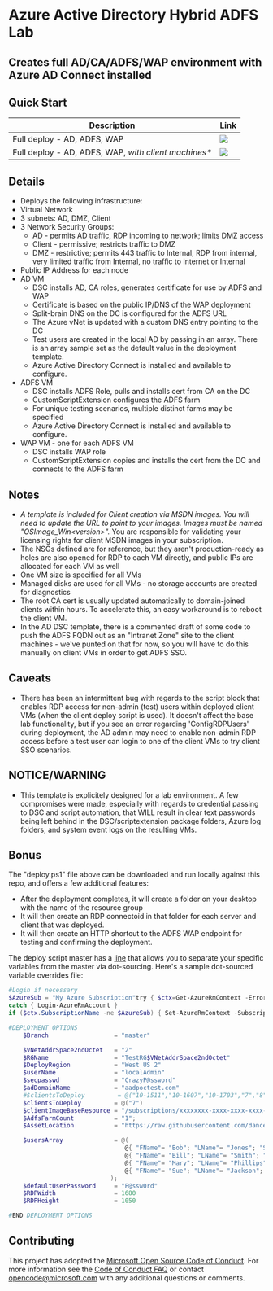 # Azure Active Directory Hybrid ADFS Lab

## Creates full AD/CA/ADFS/WAP environment with Azure AD Connect installed

## Quick Start

| Description                                           | Link                                                                                                                                                                                                                                                                                |
| ----------------------------------------------------- | ----------------------------------------------------------------------------------------------------------------------------------------------------------------------------------------------------------------------------------------------------------------------------------- |
| Full deploy - AD, ADFS, WAP                           | <a href="https://portal.azure.com/#create/Microsoft.Template/uri/https%3A%2F%2Fraw.githubusercontent.com%2Fdancerjude%2Factive-directory-lab-hybrid-adfs%2Fmaster%2Flab-hybrid-adfs%2FNoClientDeploy.json" target="_blank"><img src="http://azuredeploy.net/deploybutton.png"/></a> |
| Full deploy - AD, ADFS, WAP, _with client machines\*_ | <a href="https://portal.azure.com/#create/Microsoft.Template/uri/https%3A%2F%2Fraw.githubusercontent.com%2Fdancerjude%2Factive-directory-lab-hybrid-adfs%2Fmaster%2Flab-hybrid-adfs%2FFullDeploy.json" target="_blank"><img src="http://azuredeploy.net/deploybutton.png"/></a>     |

## Details

- Deploys the following infrastructure:
- Virtual Network
- 3 subnets: AD, DMZ, Client
- 3 Network Security Groups:
  - AD - permits AD traffic, RDP incoming to network; limits DMZ access
  - Client - permissive; restricts traffic to DMZ
  - DMZ - restrictive; permits 443 traffic to Internal, RDP from internal, very limited traffic from Internal, no traffic to Internet or Internal
- Public IP Address for each node
- AD VM
  - DSC installs AD, CA roles, generates certificate for use by ADFS and WAP
  - Certificate is based on the public IP/DNS of the WAP deployment
  - Split-brain DNS on the DC is configured for the ADFS URL
  - The Azure vNet is updated with a custom DNS entry pointing to the DC
  - Test users are created in the local AD by passing in an array. There is an array sample set as the default value in the deployment template.
  - Azure Active Directory Connect is installed and available to configure.
- ADFS VM
  - DSC installs ADFS Role, pulls and installs cert from CA on the DC
  - CustomScriptExtension configures the ADFS farm
  - For unique testing scenarios, multiple distinct farms may be specified
  - Azure Active Directory Connect is installed and available to configure.
- WAP VM - one for each ADFS VM
  - DSC installs WAP role
  - CustomScriptExtension copies and installs the cert from the DC and connects to the ADFS farm

## Notes

- _A template is included for Client creation via MSDN images. You will need to update the URL to point to your images. Images must be named "OSImage_Win&lt;version&gt;"._ You are responsible for validating your licensing rights for client MSDN images in your subscription.
- The NSGs defined are for reference, but they aren't production-ready as holes are also opened for RDP to each VM directly, and public IPs are allocated for each VM as well
- One VM size is specified for all VMs
- Managed disks are used for all VMs - no storage accounts are created for diagnostics
- The root CA cert is usually updated automatically to domain-joined clients within hours. To accelerate this, an easy workaround is to reboot the client VM.
- In the AD DSC template, there is a commented draft of some code to push the ADFS FQDN out as an "Intranet Zone" site to the client machines - we've punted on that for now, so you will have to do this manually on client VMs in order to get ADFS SSO.

## Caveats

- There has been an intermittent bug with regards to the script block that enables RDP access for non-admin (test) users within deployed client VMs (when the client deploy script is used). It doesn't affect the base lab functionality, but if you see an error regarding 'ConfigRDPUsers' during deployment, the AD admin may need to enable non-admin RDP access before a test user can login to one of the client VMs to try client SSO scenarios.

## NOTICE/WARNING

- This template is explicitely designed for a lab environment. A few compromises were made, especially with regards to credential passing to DSC and script automation, that WILL result in clear text passwords being left behind in the DSC/scriptextension package folders, Azure log folders, and system event logs on the resulting VMs.

## Bonus

The "deploy.ps1" file above can be downloaded and run locally against this repo, and offers a few additional features:

- After the deployment completes, it will create a folder on your desktop with the name of the resource group
- It will then create an RDP connectoid in that folder for each server and client that was deployed.
- It will then create an HTTP shortcut to the ADFS WAP endpoint for testing and confirming the deployment.

The deploy script master has a [line](https://github.com/dancerjude/active-directory-lab-hybrid-adfs/blob/master/lab-hybrid-adfs/deploy.ps1#L48) that allows you to separate your specific variables from the master via dot-sourcing. Here's a sample dot-sourced variable overrides file:

```powershell
#Login if necessary
$AzureSub = "My Azure Subscription"try { $ctx=Get-AzureRmContext -ErrorAction Stop }
catch { Login-AzureRmAccount }
if ($ctx.SubscriptionName -ne $AzureSub) { Set-AzureRmContext -SubscriptionName $AzureSub }

#DEPLOYMENT OPTIONS
    $Branch                  = "master"

    $VNetAddrSpace2ndOctet   = "2"
    $RGName                  = "TestRG$VNetAddrSpace2ndOctet"
    $DeployRegion            = "West US 2"
    $userName                = "localAdmin"
    $secpasswd               = "CrazyP@ssword"
    $adDomainName            = "aadpoctest.com"
    #$clientsToDeploy         = @("10-1511","10-1607","10-1703","7","8")
    $clientsToDeploy         = @("7")
    $clientImageBaseResource = "/subscriptions/xxxxxxxx-xxxx-xxxx-xxxx-xxxxxxxxxxxx/resourceGroups/ImageRG/providers/Microsoft.Compute/images/"
    $AdfsFarmCount           = "1";
    $AssetLocation           = "https://raw.githubusercontent.com/dancerjude/active-directory-lab-hybrid-adfs/$Branch/lab-hybrid-adfs/"

    $usersArray              = @(
                                @{ "FName"= "Bob"; "LName"= "Jones"; "SAM"= "bjones" },
                                @{ "FName"= "Bill"; "LName"= "Smith"; "SAM"= "bsmith" },
                                @{ "FName"= "Mary"; "LName"= "Phillips"; "SAM"= "mphillips" },
                                @{ "FName"= "Sue"; "LName"= "Jackson"; "SAM"= "sjackson" }
                            );
    $defaultUserPassword     = "P@ssw0rd"
    $RDPWidth                = 1680
    $RDPHeight               = 1050

#END DEPLOYMENT OPTIONS

```

## Contributing

This project has adopted the [Microsoft Open Source Code of Conduct](https://opensource.microsoft.com/codeofconduct/). For more information see the [Code of Conduct FAQ](https://opensource.microsoft.com/codeofconduct/faq/) or contact [opencode@microsoft.com](mailto:opencode@microsoft.com) with any additional questions or comments.
